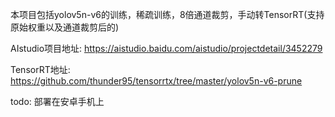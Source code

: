 本项目包括yolov5n-v6的训练，稀疏训练，8倍通道裁剪，手动转TensorRT(支持原始权重以及通道裁剪后的)

AIstudio项目地址: https://aistudio.baidu.com/aistudio/projectdetail/3452279

TensorRT地址: https://github.com/thunder95/tensorrtx/tree/master/yolov5n-v6-prune

todo: 部署在安卓手机上




